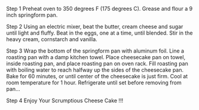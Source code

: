 Step 1
Preheat oven to 350 degrees F (175 degrees C). Grease and flour a 9 inch springform pan.

Step 2
Using an electric mixer, beat the butter, cream cheese and sugar until light and fluffy. Beat in the eggs, one at a time, until blended. Stir in the heavy cream, cornstarch and vanilla.

Step 3
Wrap the bottom of the springform pan with aluminum foil. Line a roasting pan with a damp kitchen towel. Place cheesecake pan on towel, inside roasting pan, and place roasting pan on oven rack. Fill roasting pan with boiling water to reach halfway up the sides of the cheesecake pan. Bake for 60 minutes, or until center of the cheesecake is just firm. Cool at room temperature for 1 hour. Refrigerate until set before removing from pan...

Step 4
Enjoy Your Scrumptious Cheese Cake !!!